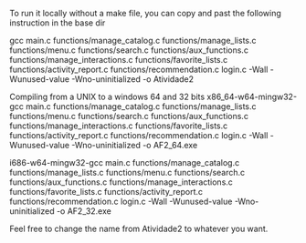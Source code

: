 To run it locally without a make file, you can copy and past the following instruction in the base dir

gcc main.c functions/manage_catalog.c functions/manage_lists.c functions/menu.c functions/search.c functions/aux_functions.c functions/manage_interactions.c functions/favorite_lists.c functions/activity_report.c functions/recommendation.c login.c -Wall -Wunused-value -Wno-uninitialized -o Atividade2

Compiling from a UNIX to a windows 64 and 32 bits
x86_64-w64-mingw32-gcc main.c functions/manage_catalog.c functions/manage_lists.c functions/menu.c functions/search.c functions/aux_functions.c functions/manage_interactions.c functions/favorite_lists.c functions/activity_report.c functions/recommendation.c login.c -Wall -Wunused-value -Wno-uninitialized -o AF2_64.exe

i686-w64-mingw32-gcc main.c functions/manage_catalog.c functions/manage_lists.c functions/menu.c functions/search.c functions/aux_functions.c functions/manage_interactions.c functions/favorite_lists.c functions/activity_report.c functions/recommendation.c login.c -Wall -Wunused-value -Wno-uninitialized -o AF2_32.exe


Feel free to change the name from Atividade2 to whatever you want. 